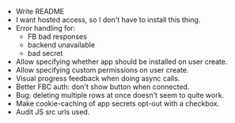 * Write README
* I want hosted access, so I don't have to install this thing.
* Error handling for:
  - FB bad responses
  - backend unavailable
  - bad secret
* Allow specifying whether app should be installed on user create.
* Allow specifying custom permissions on user create.
* Visual progress feedback when doing async calls.
* Better FBC auth: don't show button when connected.
* Bug: deleting multiple rows at once doesn't seem to quite work.
* Make cookie-caching of app secrets opt-out with a checkbox.
* Audit JS src urls used.
